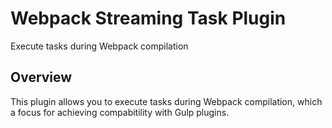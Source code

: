 # Webpack Streaming Task Plugin
Execute tasks during Webpack compilation

## Overview
This plugin allows you to execute tasks during Webpack
compilation, which a focus for achieving compabitility
with Gulp plugins.
